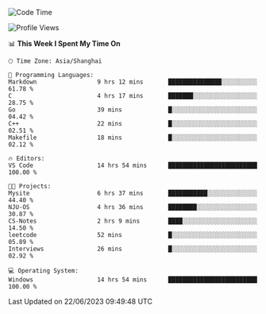 <!--START_SECTION:waka-->
![Code Time](http://img.shields.io/badge/Code%20Time-1%2C003%20hrs%2043%20mins-blue)

![Profile Views](http://img.shields.io/badge/Profile%20Views-0-blue)

📊 **This Week I Spent My Time On** 

```text
🕑︎ Time Zone: Asia/Shanghai

💬 Programming Languages: 
Markdown                 9 hrs 12 mins       ███████████████░░░░░░░░░░   61.78 % 
C                        4 hrs 17 mins       ███████░░░░░░░░░░░░░░░░░░   28.75 % 
Go                       39 mins             █░░░░░░░░░░░░░░░░░░░░░░░░   04.42 % 
C++                      22 mins             █░░░░░░░░░░░░░░░░░░░░░░░░   02.51 % 
Makefile                 18 mins             █░░░░░░░░░░░░░░░░░░░░░░░░   02.12 % 

🔥 Editors: 
VS Code                  14 hrs 54 mins      █████████████████████████   100.00 % 

🐱‍💻 Projects: 
Mysite                   6 hrs 37 mins       ███████████░░░░░░░░░░░░░░   44.40 % 
NJU-OS                   4 hrs 36 mins       ████████░░░░░░░░░░░░░░░░░   30.87 % 
CS-Notes                 2 hrs 9 mins        ████░░░░░░░░░░░░░░░░░░░░░   14.50 % 
leetcode                 52 mins             █░░░░░░░░░░░░░░░░░░░░░░░░   05.89 % 
Interviews               26 mins             █░░░░░░░░░░░░░░░░░░░░░░░░   02.92 % 

💻 Operating System: 
Windows                  14 hrs 54 mins      █████████████████████████   100.00 % 
```


 Last Updated on 22/06/2023 09:49:48 UTC
<!--END_SECTION:waka-->